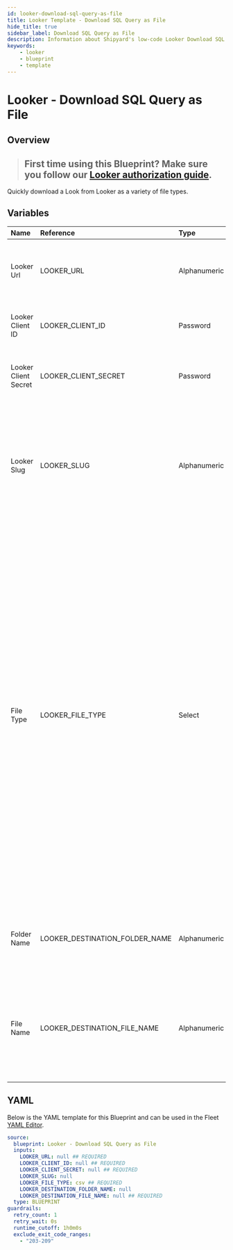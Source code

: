 ```yaml
---
id: looker-download-sql-query-as-file
title: Looker Template - Download SQL Query as File
hide_title: true
sidebar_label: Download SQL Query as File
description: Information about Shipyard's low-code Looker Download SQL Query as File blueprint. Quickly run a SQL query against a Looker view or model and download the result as a variety of file types. 
keywords:
    - looker
    - blueprint
    - template
---
```


# Looker - Download SQL Query as File

## Overview

> ## **First time using this Blueprint? Make sure you follow our [Looker authorization guide](https://www.shipyardapp.com/docs/blueprint-library/looker/looker-download-sql-query-as-file/)**.

Quickly download a Look from Looker as a variety of file types.



## Variables

| Name                 | Reference                      | Type         | Required           | Default | Options                                                                                                                                                                                                                                                                                                                               | Description                                                                                                                                              |
|:---------------------|:-------------------------------|:-------------|:-------------------|:--------|:--------------------------------------------------------------------------------------------------------------------------------------------------------------------------------------------------------------------------------------------------------------------------------------------------------------------------------------|:---------------------------------------------------------------------------------------------------------------------------------------------------------|
| Looker Url           | LOOKER_URL                     | Alphanumeric | :white_check_mark: | -       | -                                                                                                                                                                                                                                                                                                                                     | The base URL of your organization's looker instance. Include https://                                                                                    |
| Looker Client ID     | LOOKER_CLIENT_ID               | Password     | :white_check_mark: | -       | -                                                                                                                                                                                                                                                                                                                                     | The Client ID generated from Looker for API access                                                                                                       |
| Looker Client Secret | LOOKER_CLIENT_SECRET           | Password     | :white_check_mark: | -       | -                                                                                                                                                                                                                                                                                                                                     | The secret key generated from Looker for API access                                                                                                      |
| Looker Slug          | LOOKER_SLUG                    | Alphanumeric | :heavy_minus_sign: | -       | -                                                                                                                                                                                                                                                                                                                                     | The slug value associated with the query to run. The value should be left blank if this is a downstream vessel of the Create SQL Runner Query blueprint. |
| File Type            | LOOKER_FILE_TYPE               | Select       | :white_check_mark: | `csv`   | JSON (.json): `json`<br></br><br></br>Text (.txt): `txt`<br></br><br></br>CSV (.csv): `csv`<br></br><br></br>JSON Detail (.json): `json_detail`<br></br><br></br>Markdown (.md): `md`<br></br><br></br>Excel (.xlsx): `xlsx`<br></br><br></br>SQL (.sql): `sql`<br></br><br></br>PNG (.png): `png`<br></br><br></br>JPG (.jpg): `jpg` | The type of file that will be generated from the SQL Query.                                                                                              |
| Folder Name          | LOOKER_DESTINATION_FOLDER_NAME | Alphanumeric | :heavy_minus_sign: | -       | -                                                                                                                                                                                                                                                                                                                                     | Folder where the file will be created. Leave blank to store in the current working directory                                                             |
| File Name            | LOOKER_DESTINATION_FILE_NAME   | Alphanumeric | :white_check_mark: | -       | -                                                                                                                                                                                                                                                                                                                                     | File name that will be created for the Look being downloaded. Include the extension and ensure that it matches the selected File Type.                   |


## YAML

Below is the YAML template for this Blueprint and can be used in the Fleet [YAML Editor](../../reference/fleets/yaml-editor.md).

```yaml
source:
  blueprint: Looker - Download SQL Query as File
  inputs:
    LOOKER_URL: null ## REQUIRED
    LOOKER_CLIENT_ID: null ## REQUIRED
    LOOKER_CLIENT_SECRET: null ## REQUIRED
    LOOKER_SLUG: null 
    LOOKER_FILE_TYPE: csv ## REQUIRED
    LOOKER_DESTINATION_FOLDER_NAME: null 
    LOOKER_DESTINATION_FILE_NAME: null ## REQUIRED
  type: BLUEPRINT
guardrails:
  retry_count: 1
  retry_wait: 0s
  runtime_cutoff: 1h0m0s
  exclude_exit_code_ranges:
    - "203-209"
```
